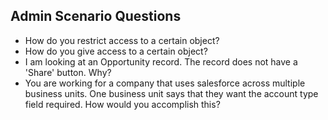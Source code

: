 ## Admin Scenario Questions
* How do you restrict access to a certain object?
* How do you give access to a certain object?
* I am looking at an Opportunity record. The record does not have a 'Share' button. Why?
* You are working for a company that uses salesforce across multiple business units. One business unit says that they want the account type field required. How would you accomplish this?
